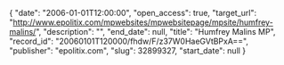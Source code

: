 {
  "date": "2006-01-01T12:00:00", 
  "open_access": true, 
  "target_url": "http://www.epolitix.com/mpwebsites/mpwebsitepage/mpsite/humfrey-malins/", 
  "description": "", 
  "end_date": null, 
  "title": "Humfrey Malins MP", 
  "record_id": "20060101T120000/fhdw/F/z37W0HaeGVtBPxA==", 
  "publisher": "epolitix.com", 
  "slug": 32899327, 
  "start_date": null
}


